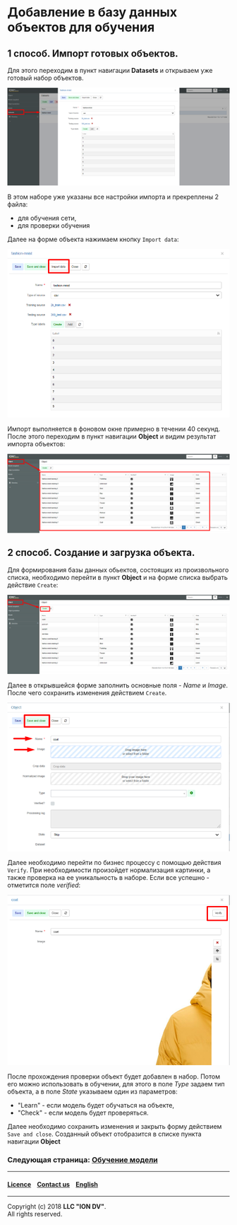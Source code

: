 # Добавление в базу данных объектов для обучения
## 1 способ. Импорт готовых объектов.

Для этого переходим в пункт навигации **Datasets** и открываем уже готовый набор объектов. 

![shema](/tutorial/images/datasets.png)

В этом наборе уже указаны все настройки импорта и прекреплены 2 файла: 
* для обучения сети,
* для проверки обучения 

Далее на форме объекта нажимаем кнопку `Import data`:

![shema](/tutorial/images/import.png)

Импорт выполняется в фоновом окне примерно в течении 40 секунд. После этого переходим в пункт навигации **Object** и видим результат импорта объектов:

![shema](/tutorial/images/object.png)

## 2 способ. Создание и загрузка объекта.

Для формирования базы данных обьектов, состоящих из произвольного списка, необходимо перейти в пункт **Object** и на форме списка выбрать действие `Create`:

![shema](/tutorial/images/create_object.png)

Далее в открывшейся форме заполнить основные поля - _Name_ и _Image_. После чего сохранить изменения действием `Create`. 

![shema](/tutorial/images/form_object.png)

Далее необходимо перейти по бизнес процессу с помощью действия `Verify`. При необходимости произойдет нормализация картинки, а также проверка на ее уникальность в наборе. Если все успешно - отметится поле _verified_:

![shema](/tutorial/images/verify_object.png)

После прохождения проверки объект будет добавлен в набор. Потом его можно использовать в обучении, для этого в поле _Type_ задаем тип объекта, а в поле _State_ указываем один из параметров:
* "Learn" - если модель будет обучаться на объекте,
* "Check" - если модель будет проверяться.

Далее необходимо сохранить изменения и закрыть форму действием `Save and close`. Созданный объект отобразится в списке пункта навигации **Object**

### Следующая страница: [Обучение модели](/tutorial/ru/2_model_training.md)  

--------------------------------------------------------------------------  

 #### [Licence](/LICENSE) &ensp;  [Contact us](https://iondv.ru/index.html) &ensp;  [English](/tutorial/en/1_create_application.md)    &ensp;   <div><img src="https://mc.iondv.com/watch/local/docs/framework" style="position:absolute; left:-9999px;" height=1 width=1 alt="iondv metrics"></div>        
--------------------------------------------------------------------------  

Copyright (c) 2018 **LLC "ION DV"**.  
All rights reserved.   
